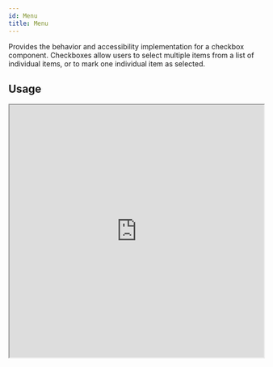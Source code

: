 ```yaml
---
id: Menu
title: Menu
---
```


Provides the behavior and accessibility implementation for a checkbox component. Checkboxes allow users to select multiple items from a list of individual items, or to mark one individual item as selected.

<!-- ## For web

Refer for usage [useCheckbox](https://react-spectrum.adobe.com/react-aria/useCheckbox.html)

## For iOS/Android -->

## Usage

<iframe src="https://snack.expo.io/@vidhik/f14380?preview=true&platform=web&theme=dark" height="500" width="100%" />
